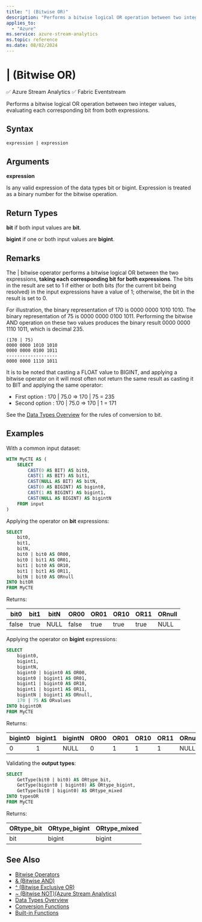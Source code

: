 ```yaml
---
title: "| (Bitwise OR)"
description: "Performs a bitwise logical OR operation between two integer values."
applies_to:
  - "Azure"
ms.service: azure-stream-analytics
ms.topic: reference
ms.date: 08/02/2024
---
```


# | (Bitwise OR)
:white_check_mark: Azure Stream Analytics :white_check_mark: Fabric Eventstream

Performs a bitwise logical OR operation between two integer values, evaluating each corresponding bit from both expressions.

## Syntax

```SQL
expression | expression
```

## Arguments

**expression**

Is any valid expression of the data types bit or bigint. Expression is treated as a binary number for the bitwise operation.

## Return Types

**bit** if both input values are **bit**.

**bigint** if one or both input values are **bigint**.

## Remarks

The | bitwise operator performs a bitwise logical OR between the two expressions, **taking each corresponding bit for both expressions**. The bits in the result are set to 1 if either or both bits (for the current bit being resolved) in the input expressions have a value of 1; otherwise, the bit in the result is set to 0.

For illustration, the binary representation of 170 is 0000 0000 1010 1010. The binary representation of 75 is 0000 0000 0100 1011. Performing the bitwise AND operation on these two values produces the binary result 0000 0000 1110 1011, which is decimal 235.

```
(170 | 75)
0000 0000 1010 1010
0000 0000 0100 1011
-------------------
0000 0000 1110 1011
```

It is to be noted that casting a FLOAT value to BIGINT, and applying a bitwise operator on it will most often not return the same result as casting it to BIT and applying the same operator:

- First option : 170 | 75.0 => 170 | 75 = 235
- Second option : 170 | 75.0 => 170 | 1 = 171

See the [Data Types Overview](data-types-azure-stream-analytics.md) for the rules of conversion to bit.

## Examples

With a common input dataset:

```SQL
WITH MyCTE AS (
	SELECT
		CAST(0 AS BIT) AS bit0,
		CAST(1 AS BIT) AS bit1,
		CAST(NULL AS BIT) AS bitN,
		CAST(0 AS BIGINT) AS bigint0,
		CAST(1 AS BIGINT) AS bigint1,
		CAST(NULL AS BIGINT) AS bigintN
	FROM input
)
```

Applying the operator on **bit** expressions:

```SQL
SELECT
	bit0,
	bit1,
	bitN,
	bit0 | bit0 AS OR00,
	bit0 | bit1 AS OR01,
	bit1 | bit0 AS OR10,
	bit1 | bit1 AS OR11,
	bitN | bit0 AS ORnull
INTO bitOR
FROM MyCTE
```

Returns:

|bit0|bit1|bitN|OR00|OR01|OR10|OR11|ORnull|
|-|-|-|-|-|-|-|-|
|false|true|NULL|false|true|true|true|NULL|

Applying the operator on **bigint** expressions:

```SQL
SELECT
	bigint0,
	bigint1,
	bigintN,
	bigint0 | bigint0 AS OR00,
	bigint0 | bigint1 AS OR01,
	bigint1 | bigint0 AS OR10,
	bigint1 | bigint1 AS OR11,
	bigintN | bigint1 AS ORnull,
	170 | 75 AS ORvalues
INTO bigintOR
FROM MyCTE
```

Returns:

|bigint0|bigint1|bigintN|OR00|OR01|OR10|OR11|ORnull|ORvalues|
|-|-|-|-|-|-|-|-|-|
|0|1|NULL|0|1|1|1|NULL|**235**|

Validating the **output types**:

```SQL
SELECT
	GetType(bit0 | bit0) AS ORtype_bit,
	GetType(bigint0 | bigint0) AS ORtype_bigint,
	GetType(bit0 | bigint0) AS ORtype_mixed
INTO typesOR
FROM MyCTE
```

Returns:

|ORtype_bit|ORtype_bigint|ORtype_mixed|
|-|-|-|
|bit|bigint|bigint|

## See Also

- [Bitwise Operators](bitwise-operators-azure-stream-analytics.md)
- [& (Bitwise AND)](bitwise-and-azure-stream-analytics.md)
- [^ (Bitwise Exclusive OR)](bitwise-xor-azure-stream-analytics.md)
- [~ (Bitwise NOT)&#40;Azure Stream Analytics&#41;](bitwise-not-azure-stream-analytics.md)
- [Data Types Overview](data-types-azure-stream-analytics.md)
- [Conversion Functions](conversion-functions-azure-stream-analytics.md)
- [Built-in Functions](built-in-functions-azure-stream-analytics.md)